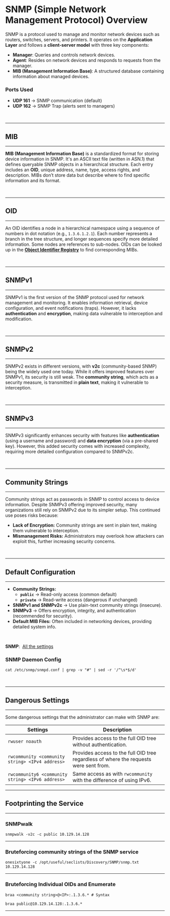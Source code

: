 # SNMP (Simple Network Management Protocol) Overview

SNMP is a protocol used to manage and monitor network devices such as routers, switches, servers, and printers. It operates on the **Application Layer** and follows a **client-server model** with three key components:

- **Manager**: Queries and controls network devices.
- **Agent**: Resides on network devices and responds to requests from the manager.
- **MIB (Management Information Base)**: A structured database containing information about managed devices.

### Ports Used

- **UDP 161** → SNMP communication (default)
- **UDP 162** → SNMP Trap (alerts sent to managers)

&nbsp;

* * *

## MIB

* * *

**MIB (Management Information Base)** is a standardized format for storing device information in SNMP. It's an ASCII text file (written in ASN.1) that defines queryable SNMP objects in a hierarchical structure. Each entry includes an **OID**, unique address, name, type, access rights, and description. MIBs don’t store data but describe where to find specific information and its format.

&nbsp;

* * *

## OID

* * *

An OID identifies a node in a hierarchical namespace using a sequence of numbers in dot notation (e.g., `1.3.6.1.2.1`). Each number represents a branch in the tree structure, and longer sequences specify more detailed information. Some nodes are references to sub-nodes. OIDs can be looked up in the [**Object Identifier Registry**](https://www.alvestrand.no/objectid/) to find corresponding MIBs.

&nbsp;

* * *

## SNMPv1

* * *

SNMPv1 is the first version of the SNMP protocol used for network management and monitoring. It enables information retrieval, device configuration, and event notifications (traps). However, it lacks **authentication** and **encryption**, making data vulnerable to interception and modification.

&nbsp;

* * *

## SNMPv2

* * *

SNMPv2 exists in different versions, with **v2c** (community-based SNMP) being the widely used one today. While it offers improved features over SNMPv1, its security is still weak. The **community string**, which acts as a security measure, is transmitted in **plain text**, making it vulnerable to interception.

&nbsp;

* * *

## SNMPv3

* * *

SNMPv3 significantly enhances security with features like **authentication** (using a username and password) and **data encryption** (via a pre-shared key). However, this added security comes with increased complexity, requiring more detailed configuration compared to SNMPv2c.

&nbsp;

* * *

## Community Strings

* * *

Community strings act as passwords in SNMP to control access to device information. Despite SNMPv3 offering improved security, many organizations still rely on SNMPv2 due to its simpler setup. This continued use poses risks because:

- **Lack of Encryption:** Community strings are sent in plain text, making them vulnerable to interception.
- **Mismanagement Risks:** Administrators may overlook how attackers can exploit this, further increasing security concerns.

&nbsp;

* * *

## Default Configuration

* * *

- **Community Strings:**
    - **`public`** → Read-only access (common default)
    - **`private`** → Read-write access (dangerous if unchanged)
- **SNMPv1 and SNMPv2c** → Use plain-text community strings (insecure).
- **SNMPv3** → Offers encryption, integrity, and authentication (recommended for security).
- **Default MIB Files:** Often included in networking devices, providing detailed system info.

&nbsp;

**SNMP**:  [All the settings](https://www.net-snmp.org/docs/man/snmpd.conf.html)

### SNMP Daemon Config

`cat /etc/snmp/snmpd.conf | grep -v "#" | sed -r '/^\s*$/d'`

&nbsp;

* * *

## Dangerous Settings

* * *

Some dangerous settings that the administrator can make with SNMP are:

| **Settings** | **Description** |
| --- | --- |
| `rwuser noauth` | Provides access to the full OID tree without authentication. |
| `rwcommunity <community string> <IPv4 address>` | Provides access to the full OID tree regardless of where the requests were sent from. |
| `rwcommunity6 <community string> <IPv6 address>` | Same access as with `rwcommunity` with the difference of using IPv6. |

* * *

## Footprinting the Service

* * *

### SNMPwalk

`snmpwalk -v2c -c public 10.129.14.128`

* * *

### Bruteforcing community strings of the SNMP service

`onesixtyone -c /opt/useful/seclists/Discovery/SNMP/snmp.txt 10.129.14.128`

* * *

### Bruteforcing Individual OIDs and Enumerate

`braa <community string>@<IP>:.1.3.6.* # Syntax`

`braa public@10.129.14.128:.1.3.6.*`

* * *

&nbsp;

&nbsp;